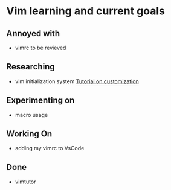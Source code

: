 # Vim learning and current goals

## Annoyed with

- vimrc to be revieved

## Researching

- vim initialization system [Tutorial on customization](https://www.youtube.com/watch?v=JFr28K65-5E&ab_channel=Leeren)

## Experimenting on

- macro usage

## Working On

- adding my vimrc to VsCode

## Done

- vimtutor
